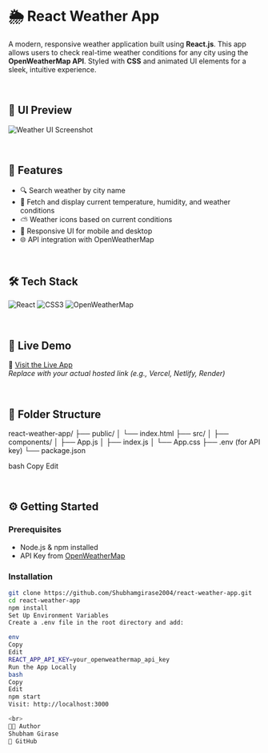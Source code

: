 
# 🌦️ React Weather App

A modern, responsive weather application built using **React.js**. This app allows users to check real-time weather conditions for any city using the **OpenWeatherMap API**. Styled with **CSS** and animated UI elements for a sleek, intuitive experience.

<br>

## 📸 UI Preview

![Weather UI Screenshot](https://github.com/user-attachments/assets/2f737d8e-1390-420d-8a36-91194916835f)

<br>

## 🌟 Features

- 🔍 Search weather by city name
- 📍 Fetch and display current temperature, humidity, and weather conditions
- ⛅ Weather icons based on current conditions
- 🎨 Responsive UI for mobile and desktop
- 🌐 API integration with OpenWeatherMap

<br>

## 🛠️ Tech Stack

![React](https://img.shields.io/badge/React-20232A?style=for-the-badge&logo=react&logoColor=61DAFB)
![CSS3](https://img.shields.io/badge/CSS3-264de4?style=for-the-badge&logo=css3&logoColor=white)
![OpenWeatherMap](https://img.shields.io/badge/OpenWeather-FFB300?style=for-the-badge&logo=cloudflare&logoColor=black)

<br>

## 🚀 Live Demo

🔗 [Visit the Live App](https://your-deployment-link.com)  
_Replace with your actual hosted link (e.g., Vercel, Netlify, Render)_

<br>

## 📂 Folder Structure

react-weather-app/
├── public/
│ └── index.html
├── src/
│ ├── components/
│ ├── App.js
│ ├── index.js
│ └── App.css
├── .env (for API key)
└── package.json

bash
Copy
Edit

<br>

## ⚙️ Getting Started

### Prerequisites

- Node.js & npm installed
- API Key from [OpenWeatherMap](https://openweathermap.org/api)

### Installation

```bash
git clone https://github.com/Shubhamgirase2004/react-weather-app.git
cd react-weather-app
npm install
Set Up Environment Variables
Create a .env file in the root directory and add:

env
Copy
Edit
REACT_APP_API_KEY=your_openweathermap_api_key
Run the App Locally
bash
Copy
Edit
npm start
Visit: http://localhost:3000

<br>
🧑‍💻 Author
Shubham Girase
📌 GitHub

